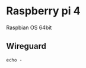 # Raspberry pi 4
Raspbian OS 64bit

## Wireguard

```
echo -
```
<!--stackedit_data:
eyJoaXN0b3J5IjpbNjY1NzUyOTQ5XX0=
-->